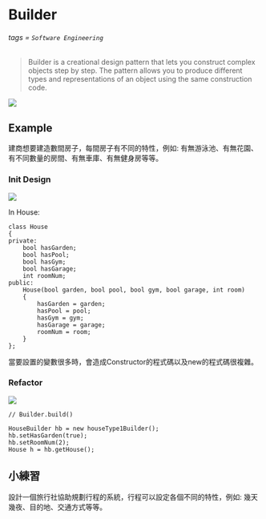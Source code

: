 # Builder
###### tags = `Software Engineering`

> Builder is a creational design pattern that lets you construct complex objects step by step. The pattern allows you to produce different types and representations of an object using the same construction code.

![](https://i.imgur.com/EoHYTu7.png)


## Example
建商想要建造數間房子，每間房子有不同的特性，例如: 有無游泳池、有無花園、有不同數量的房間、有無車庫、有無健身房等等。

### Init Design
![](https://i.imgur.com/WhX3Zir.png)

In House:
```cpp=1
class House
{
private:
    bool hasGarden;
    bool hasPool;
    bool hasGym;
    bool hasGarage;
    int roomNum;
public:
    House(bool garden, bool pool, bool gym, bool garage, int room)
    {
        hasGarden = garden;
        hasPool = pool;
        hasGym = gym;
        hasGarage = garage;
        roomNum = room;
    }
};
```
當要設置的變數很多時，會造成Constructor的程式碼以及new的程式碼很複雜。

### Refactor
![](https://i.imgur.com/RCBC07j.png)


```cpp=1
// Builder.build()

HouseBuilder hb = new houseType1Builder();
hb.setHasGarden(true);
hb.setRoomNum(2);
House h = hb.getHouse();

```

## 小練習
設計一個旅行社協助規劃行程的系統，行程可以設定各個不同的特性，例如: 幾天幾夜、目的地、交通方式等等。